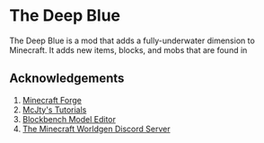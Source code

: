 # The Deep Blue
The Deep Blue is a mod that adds a fully-underwater dimension to Minecraft. It adds new items, blocks, and mobs that are found in



## Acknowledgements

1. [Minecraft Forge](http://files.minecraftforge.net/)
2. [McJty's Tutorials](https://wiki.mcjty.eu/modding/index.php?title=Main_Page)
3. [Blockbench Model Editor](https://blockbench.net/)
4. [The Minecraft Worldgen Discord Server](https://discord.gg/BuBGds9)
